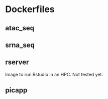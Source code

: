 # Dockerfiles

## atac_seq

## srna_seq

## rserver

Image to run Rstudio in an HPC. Not tested yet.

## picapp